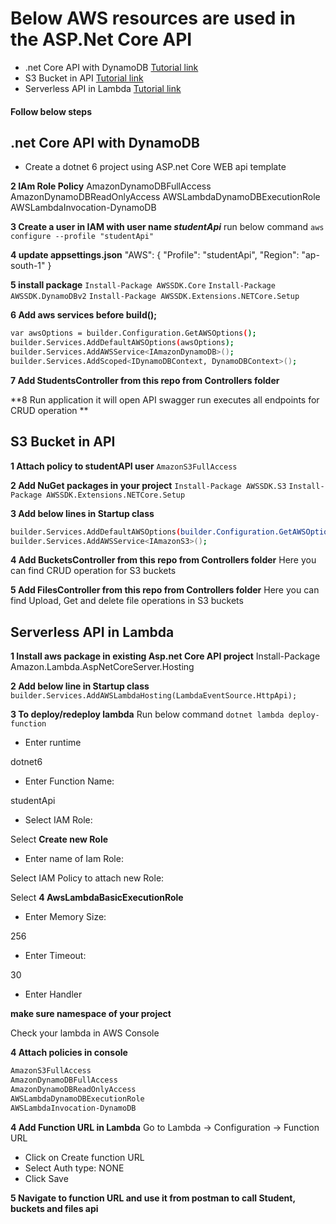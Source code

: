 # Below AWS resources are used in the ASP.Net Core API 
* .net Core API with DynamoDB [Tutorial link](https://codewithmukesh.com/blog/crud-with-dynamodb-in-aspnet-core)
* S3 Bucket in API [Tutorial link](https://codewithmukesh.com/blog/working-with-aws-s3-using-aspnet-core)
* Serverless API in Lambda [Tutorial link](https://codewithmukesh.com/blog/hosting-aspnet-core-web-api-with-aws-lambda)

#### Follow below steps

## .net Core API with DynamoDB
- Create a dotnet 6 project using ASP.net Core WEB api template

**2 IAm Role Policy**
AmazonDynamoDBFullAccess
AmazonDynamoDBReadOnlyAccess
AWSLambdaDynamoDBExecutionRole
AWSLambdaInvocation-DynamoDB

**3 Create a user in IAM with user name *studentApi***
run below command
`aws configure --profile "studentApi"`

**4 update appsettings.json**
"AWS": {
  "Profile": "studentApi",
  "Region": "ap-south-1"
}

**5 install package**
`Install-Package AWSSDK.Core`
`Install-Package AWSSDK.DynamoDBv2`
`Install-Package AWSSDK.Extensions.NETCore.Setup`

**6 Add aws services before build();**
```bash
var awsOptions = builder.Configuration.GetAWSOptions();
builder.Services.AddDefaultAWSOptions(awsOptions);
builder.Services.AddAWSService<IAmazonDynamoDB>();
builder.Services.AddScoped<IDynamoDBContext, DynamoDBContext>();
```

**7 Add StudentsController from this repo from Controllers folder**

**8 Run application it will open API swagger run executes all endpoints for CRUD operation **



## S3 Bucket in API

**1 Attach policy to studentAPI user**
`AmazonS3FullAccess`

**2 Add NuGet packages in your project**
`Install-Package AWSSDK.S3`
`Install-Package AWSSDK.Extensions.NETCore.Setup`

**3 Add below lines in Startup class**
```bash
builder.Services.AddDefaultAWSOptions(builder.Configuration.GetAWSOptions());
builder.Services.AddAWSService<IAmazonS3>();
```

**4 Add BucketsController from this repo from Controllers folder**
Here you can find CRUD operation for S3 buckets


**5 Add FilesController from this repo from Controllers folder**
Here you can find Upload, Get and delete file operations in S3 buckets


## Serverless API in Lambda 

**1 Install aws package in existing Asp.net Core API project**
Install-Package Amazon.Lambda.AspNetCoreServer.Hosting

**2 Add below line in Startup class**
`builder.Services.AddAWSLambdaHosting(LambdaEventSource.HttpApi);`

**3 To deploy/redeploy lambda**
Run below command
`dotnet lambda deploy-function`

- Enter runtime

dotnet6

- Enter Function Name:

studentApi

- Select IAM Role:

Select **Create new Role**

- Enter name of Iam Role:

Select IAM Policy to attach new Role:

Select **4 AwsLambdaBasicExecutionRole**

- Enter Memory Size:

256

- Enter Timeout:

30

- Enter Handler 

**make sure namespace of your project**

Check your lambda in AWS Console

**4 Attach policies in console**
```bash
AmazonS3FullAccess
AmazonDynamoDBFullAccess
AmazonDynamoDBReadOnlyAccess
AWSLambdaDynamoDBExecutionRole
AWSLambdaInvocation-DynamoDB
```

**4 Add Function URL in Lambda**
Go to Lambda -> Configuration -> Function URL

- Click on Create function URL
- Select Auth type: NONE
- Click Save

**5 Navigate to function URL and use it from postman to call Student, buckets and files api**
